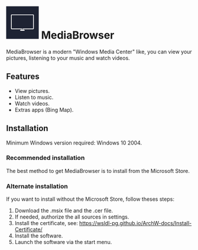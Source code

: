 # ![MediaBrowser Logo](Assets/logo.png) MediaBrowser

MediaBrowser is a modern "Windows Media Center" like, you can view your pictures, listening to your music and watch videos.

## Features
- View pictures.
- Listen to music.
- Watch videos.
- Extras apps (Bing Map).

## Installation
Minimum Windows version required: Windows 10 2004.

### Recommended installation
The best method to get MediaBrowser is to install from the Microsoft Store.

### Alternate installation
If you want to install without the Microsoft Store, follow theses steps:
1. Download the .msix file and the .cer file.
2. If needed, authorize the all sources in settings.
3. Install the certificate, see: https://wsldl-pg.github.io/ArchW-docs/Install-Certificate/
4. Install the software.
5. Launch the software via the start menu.